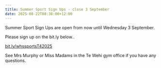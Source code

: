 ```yaml
---
title: Summer Sport Sign Ups - close 3 September
date: 2025-08-22T08:38:00+12:00
---
```

Summer Sport Sign Ups are open from now until Wednesday 3 September.  

Please sign up on the bit.ly below..

[bit.ly/whssportsT42025](https://docs.google.com/forms/d/1FwdtzaLLJOekSzyKMzUKCEJhNoZHv2WuBuqinlhlL6s/viewform?edit_requested=true)

See Mrs Murphy or Miss Madams in the Te Wehi gym office if you have any questions.
